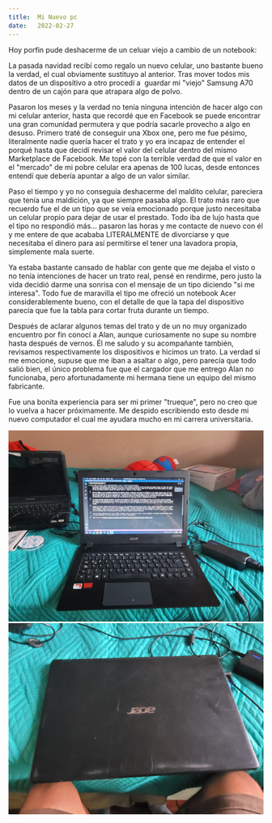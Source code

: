 ```yaml
---
title:  Mi Nuevo pc
date:   2022-02-27
---
```


Hoy porfin pude deshacerme de un celuar viejo a cambio de un notebook:
<!--more-->

La pasada navidad recibí como regalo un nuevo celular, uno bastante bueno la verdad, el cual obviamente sustituyo al anterior. Tras mover todos mis datos de un dispositivo a otro procedí a  guardar mi "viejo" Samsung A70 dentro de un cajón para que atrapara algo de polvo.

Pasaron los meses y la verdad no tenía ninguna intención de hacer algo con mi celular anterior, hasta que recordé que en Facebook se puede encontrar una gran comunidad permutera y que podría sacarle provecho a algo en desuso. Primero traté de conseguir una Xbox one, pero me fue pésimo, literalmente nadie quería hacer el trato y yo era incapaz de entender el porqué hasta que decidí revisar el valor del celular dentro del mismo Marketplace de Facebook. Me topé con la terrible verdad de que el valor en el "mercado" de mi pobre celular era apenas de 100 lucas, desde entonces entendí que debería apuntar a algo de un valor similar.

Paso el tiempo y yo no conseguía deshacerme del maldito celular, pareciera que tenía una maldición, ya que siempre pasaba algo. El trato más raro que recuerdo fue el de un tipo que se veía emocionado porque justo necesitaba un celular propio para dejar de usar el prestado. Todo iba de lujo hasta que el tipo no respondió más... pasaron las horas y me contacte de nuevo con él y me entere de que acababa LITERALMENTE de divorciarse y que necesitaba el dinero para así permitirse el tener una lavadora propia, simplemente mala suerte.

Ya estaba bastante cansado de hablar con gente que me dejaba el visto o no tenía intenciones de hacer un trato real, pensé en rendirme, pero justo la vida decidió darme una sonrisa con el mensaje de un tipo diciendo "si me interesa". Todo fue de maravilla el tipo me ofreció un notebook Acer considerablemente bueno,  con el detalle de que la tapa del dispositivo parecía que fue la tabla para cortar fruta durante un tiempo.

Después de aclarar algunos temas del trato y de un no muy organizado encuentro por fin conocí a Alan, aunque curiosamente no supe su nombre hasta después de vernos. Él me saludo y su acompañante también, revisamos respectivamente los dispositivos e hicimos un trato. La verdad si me emocione, supuse que me iban a asaltar o algo, pero parecía que todo salió bien, el único problema fue que el cargador que me entrego Alan no funcionaba, pero afortunadamente mi hermana tiene un equipo del mismo fabricante.

Fue una bonita experiencia para ser mi primer "trueque", pero no creo que lo vuelva a hacer próximamente. Me despido escribiendo esto desde mi nuevo computador el cual me ayudara mucho en mi carrera universitaria.

![Mi equipo nuevoo](https://github.com/SUPER-EIGHT/SUPER-EIGHT.github.io/blob/main/png/pc1.jpg?raw=true) ![Mi equipo nuevoo](https://github.com/SUPER-EIGHT/SUPER-EIGHT.github.io/blob/main/png/pc2.jpg?raw=true)